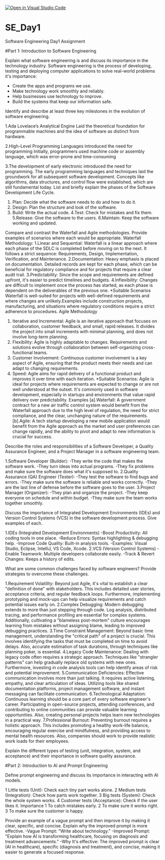 [![Open in Visual Studio Code](https://classroom.github.com/assets/open-in-vscode-2e0aaae1b6195c2367325f4f02e2d04e9abb55f0b24a779b69b11b9e10269abc.svg)](https://classroom.github.com/online_ide?assignment_repo_id=18367487&assignment_repo_type=AssignmentRepo)
# SE_Day1
Software Engineering Day1 Assignment

#Part 1: Introduction to Software Engineering

Explain what software engineering is and discuss its importance in the technology industry.
 Software engineering is the process  of developing, testing and deploying computer applications to solve real-world problems
    it's importance: 
  * Create the apps and programs we use.
  * Make technology work smoothly and reliably.
  * Help businesses use technology to improve.
  * Build the systems that keep our information safe.

Identify and describe at least three key milestones in the evolution of software engineering.

1.Ada Lovelace’s Analytical Engine
  Laid the theoretical foundation for programmable machines and the idea of software as distinct from hardware.

2.High-Level Programming Languages
  introduced the need for programming
  Initially, programmers used machine code or assembly language, which was error-prone and time-consuming

3.The development of early electronic introduced the need for programming.
  The early programming languages and techniques laid the groundwork for all subsequent software development. Concepts like algorithms, data structures, and control flow were established, which are still fundamental today.
List and briefly explain the phases of the Software Development Life Cycle.
 1. Plan: Decide what the software needs to do and how to do it.
 2. Design: Plan the structure and look of the software.
 3. Build: Write the actual code.
 4.Test: Check for mistakes and fix them.
 5.Release: Give the software to the users.
 6.Maintain: Keep the software working and updated.

Compare and contrast the Waterfall and Agile methodologies. Provide examples of scenarios where each would be appropriate.
     Waterfall Methodology:
1.Linear and Sequential: Waterfall is a linear approach where each phase of the SDLC is completed before moving on to the next. It follows a strict sequence: Requirements, Design, Implementation, Verification, and Maintenance.
2.Documentation: Heavy emphasis is placed on documentation. Detailed records are kept for each phase, which can be beneficial for regulatory compliance and for projects that require a clear audit trail.
3.Predictability: Since the scope and requirements are defined upfront, it's easier to predict timelines and budgets.
4.Inflexibility: Changes are difficult to implement once the process has started, as each phase is dependent on the deliverables of the previous one.
    *Suitable Scenarios Waterfall is well-suited for projects with well-defined requirements and where changes are unlikely.Examples include construction projects, manufacturing, and situations where regulatory conditions require a strict adherence to procedures.
Agile Methodology

1. Iterative and Incremental: Agile is an iterative approach that focuses on collaboration, customer feedback, and small, rapid releases. It divides the project into small increments with minimal planning, and does not involve long-term planning.
2. Flexibility: Agile is highly adaptable to changes. Requirements and solutions evolve through collaboration between self-organizing cross-functional teams.
3. Customer Involvement: Continuous customer involvement is a key aspect of Agile, ensuring that the product meets their needs and can adapt to changing requirements.
4. Speed: Agile aims for rapid delivery of a functional product and improves it over time with each iteration.
     *Suitable Scenarios: Agile is ideal for projects where requirements are expected to change or are not well understood at the outset. It's commonly used in software development, especially in startups and environments that value rapid delivery over predictability.
   Examples
[a].Waterfall: A government contract for a new air traffic control system would benefit from the Waterfall approach due to the high level of regulation, the need for strict compliance, and the clear, unchanging nature of the requirements.
[b].Agile: A tech startup developing a new mobile application would benefit from the Agile approach as the market and user preferences can change rapidly, and the ability to pivot and adapt to new information is crucial for success.

Describe the roles and responsibilities of a Software Developer, a Quality Assurance Engineer, and a Project Manager in a software engineering team.

 1.Software Developer (Builder):
 -They write the code that makes the software work.
-They turn ideas into actual programs.
-They fix problems and make sure the software does what it's supposed to.
 2.Quality Assurance (QA) Engineer (Tester): 
 -They test the software to find bugs and errors.
 -They make sure the software is reliable and works correctly.
 -They are the last line of defense before the software goes to the user.
3.Project Manager (Organizer):
 -They plan and organize the project.
 -They keep everyone on schedule and within budget.
 -They make sure the team works together smoothly.

Discuss the importance of Integrated Development Environments (IDEs) and Version Control Systems (VCS) in the software development process. Give examples of each.

1.IDEs (Integrated Development Environments)
-Boost Productivity: All coding tools in one place.
-Reduce Errors: Syntax highlighting & debugging help.
-Improve Code Quality: Built-in analysis tools.
-Examples: Visual Studio, Eclipse, IntelliJ, VS Code, Xcode.
2.VCS (Version Control Systems)
-Enable Teamwork: Multiple developers collaborate easily.
-Track & Revert Changes: Keeps a history of edits.

What are some common challenges faced by software engineers? Provide strategies to overcome these challenges.

 1.Requirement Volatility:
  Beyond just Agile, it's vital to establish a clear "definition of done" with stakeholders. This includes detailed user stories, acceptance criteria, and regular feedback loops. Furthermore, implementing prototyping and mock-ups can help visualize requirements and catch potential issues early on.
 2.Complex Debugging:
   Modern debugging extends to more than just stepping through code. Log analysis, distributed tracing, and performance profiling are essential for complex systems. Additionally, cultivating a "blameless post-mortem" culture encourages learning from mistakes without assigning blame, leading to improved debugging practices.
 3.Time Constraint Management:
   Beyond basic time management, understanding the "critical path" of a project is crucial. This involves identifying the tasks that must be completed on time to avoid delays. Also, accurate estimation of task durations, through techniques like planning poker, is essential.
 4.Legacy Code Maintenance:
   Dealing with legacy code often requires a strategic approach. Techniques like "strangler patterns" can help gradually replace old systems with new ones. Furthermore, investing in code analysis tools can help identify areas of risk and potential improvement.
  5.Communication Deficiencies:
    Effective communication involves more than just talking. It requires active listening, empathy, and clear articulation of ideas. Utilizing tools like shared documentation platforms, project management software, and instant messaging can facilitate communication.
 6.Technological Adaptation:
   Continuous learning should be a core part of every software engineer's career. Participating in open-source projects, attending conferences, and contributing to online communities can provide valuable learning opportunities. Also, creating personal projects helps learn new technologies in a practical way.
  7.Professional Burnout:
    Preventing burnout requires a holistic approach. This includes promoting a healthy work-life balance, encouraging regular exercise and mindfulness, and providing access to mental health resources. Also, companies should work to provide realistic work loads for their employees.


Explain the different types of testing (unit, integration, system, and acceptance) and their importance in software quality assurance.


#Part 2: Introduction to AI and Prompt Engineering


Define prompt engineering and discuss its importance in interacting with AI models.

 1 Little tests (Unit): Check each tiny part works alone.
 2 Medium tests (Integration): Check how parts work together.
 3 Big tests (System): Check the whole system works.
 4 Customer tests (Acceptance): Check if the user likes it.
     Importance 
 1 To catch mistakes early.
 2 To make sure it works right.
 3 To make sure the customer is happy.


Provide an example of a vague prompt and then improve it by making it clear, specific, and concise. Explain why the improved prompt is more effective.
-Vague Prompt: "Write about technology."
-Improved Prompt: "Explain how AI is transforming healthcare, focusing on diagnosis and treatment advancements."
-Why It's effective: The improved prompt is clear (AI in healthcare), specific (diagnosis and treatment), and concise, making it easier to generate a focused response.



